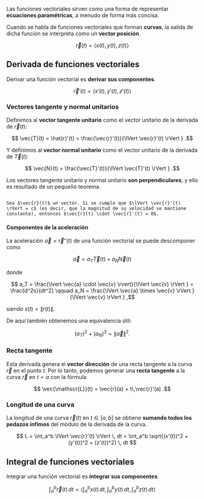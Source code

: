 Las funciones vectoriales sirven como una forma de representar **ecuaciones paramétricas**, a menudo de forma más concisa.

Cuando se habla de funciones vectoriales que forman **curvas**, la salida de dicha función se interpreta como un **vector posición**.

$$
\vec{r}(t) = \left< x(t), y(t), z(t) \right> 
$$

## Derivada de funciones vectoriales

Derivar una función vectorial es **derivar sus componentes**.

$$
\vec{r}'(t) = \left< x'(t), y'(t), z'(t) \right> 
$$

### Vectores tangente y normal unitarios

Definimos al **vector tangente unitario** como el vector unitario de la derivada de $\vec{r}(t)$:

$$
\vec{T}(t) = \hat{r}'(t) = \frac{\vec{r}'(t)}{\lVert \vec{r}'(t) \rVert }
.$$

Y definimos al **vector normal unitario** como el vector unitario de la derivada de $\vec{T}(t)$:

$$
\vec{N}(t) = \frac{\vec{T}'(t)}{\lVert \vec{T}'(t) \rVert }
.$$

Los vectores tangente unitario y normal unitario **son perpendiculares**, y ello es resultado de un pequeño teorema.

```ad-theorem

Sea $\vec{r}(t)$ un vector. Si se cumple que $\lVert \vec{r}'(t) \rVert = c$ (es decir, que la magnitud de su velocidad se mantiene constante), entonces $\vec{r}(t) \cdot \vec{r}'(t) = 0$.

```

#### Componentes de la aceleración

La aceleración $\vec{a} = \vec{r}''(t)$ de una función vectorial se puede descomponer como

$$
\vec{a} = a_T \vec{T}(t) + a_N \vec{N}(t)
$$

donde

$$
a_T = \frac{\lvert \vec{a} \cdot \vec{v} \rvert}{\lVert \vec{v} \rVert } = \frac{d^2s}{dt^2} \qquad a_N = \frac{\lVert \vec{a} \times \vec{v} \rVert }{\lVert \vec{v} \rVert }
,$$

siendo $s(t) = \lVert r(t) \rVert$.

De aquí también obtenemos una equivalencia útil:

$$
(a_T)^2 + (a_N)^2 = \lVert \vec{a} \rVert ^2
.$$

### Recta tangente

Esta derivada genera el **vector dirección** de una recta tangente a la curva $\vec{r}$ en el punto $t$. Por lo tanto, podemos generar una **recta tangente** a la curva $\vec{r}$ en $t = a$ con la fórmula

$$
\vec{\mathscr{L}}(t) = \vec{r}(a) + t\,\vec{r}'(a)
.$$

### Longitud de una curva

La longitud de una curva $\vec{r}(t)$ en $t \in [a,b]$ se obtiene **sumando todos los pedazos ínfimos** del módulo de la derivada de la curva.

$$
L = \int_a^b \lVert \vec{r}'(t) \rVert  \, dt = \int_a^b \sqrt{(x'(t))^2 + (y'(t))^2 + (z'(t))^2} \, dt
$$

## Integral de funciones vectoriales

Integrar una función vectorial es **integrar sus componentes**.

$$
\int_a^b \vec{r}(t) \, dt = \left< \int_a^b x(t) \,dt, \int_{a}^{b} y(t) \, dt, \int_{a}^{b} z(t) \, dt \right>
$$
